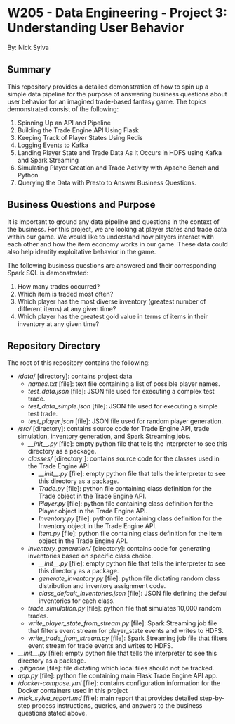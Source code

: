 # W205 - Data Engineering - Project 3: Understanding User Behavior

By: Nick Sylva

## Summary

This repository provides a detailed demonstration of how to spin up a simple data pipeline for the purpose of answering business questions about user behavior for an imagined trade-based fantasy game. The topics demonstrated consist of the following:

1. Spinning Up an API and Pipeline
2. Building the Trade Engine API Using Flask
3. Keeping Track of Player States Using Redis
4. Logging Events to Kafka
5. Landing Player State and Trade Data As It Occurs in HDFS using Kafka and Spark Streaming
6. Simulating Player Creation and Trade Activity with Apache Bench and Python
7. Querying the Data with Presto to Answer Business Questions.

## Business Questions and Purpose

It is important to ground any data pipeline and questions in the context of the business. For this project, we are looking at player states and trade data within our game. We would like to understand how players interact with each other and how the item economy works in our game. These data could also help identity exploitative behavior in the game.

The following business questions are answered and their corresponding Spark SQL is demonstrated:

1. How many trades occurred?
2. Which item is traded most often?
4. Which player has the most diverse inventory (greatest number of different items) at any given time?
5. Which player has the greatest gold value in terms of items in their inventory at any given time?

## Repository Directory

The root of this repository contains the following:

* */data*/ [directory]: contains project data
  * *names.txt* [file]: text file containing a list of possible player names.
  * *test_data.json* [file]: JSON file used for executing a complex test trade.
  * *test_data_simple.json* [file]: JSON file used for executing a simple test trade.
  * *test_player.json* [file]: JSON file used for random player generation.
* */src/* [directory]: contains source code for Trade Engine API, trade simulation, inventory generation, and Spark Streaming jobs.
  * *\__\_init\_\__.py* [file]: empty python file that tells the interpreter to see this directory as a package.
  * *classes/* [directory ]: contains source code for the classes used in the Trade Engine API
    * *\__\_init\_\__.py* [file]: empty python file that tells the interpreter to see this directory as a package.
    * *Trade.py* [file]: python file containing class definition for the Trade object in the Trade Engine API.
    * *Player.py* [file]: python file containing class definition for the Player object in the Trade Engine API.
    * *Inventory.py* [file]: python file containing class definition for the Inventory object in the Trade Engine API.
    * *Item.py* [file]: python file containing class definition for the Item object in the Trade Engine API.
  * *inventory_generation/* [directory]: contains code for generating inventories based on specific class choice.
    * *\__\_init\_\__.py* [file]: empty python file that tells the interpreter to see this directory as a package.
    * *generate_inventory.py* [file]: python file dictating random class distribution and inventory assignment code.
    * *class_default_inventories.json* [file]: JSON file defining the defaul inventories for each class.
  * *trade_simulation.py* [file]: python file that simulates 10,000 random trades.
  * *write_player_state_from_stream.py* [file]: Spark Streaming job file that filters event stream for player_state events and writes to HDFS.
  * *write_trade_from_stream.py* [file]: Spark Streaming job file that filters event stream for trade events and writes to HDFS.
* *\__\_init\_\__.py* [file]: empty python file that tells the interpreter to see this directory as a package.
* *.gitignore* [file]: file dictating which local files should not be tracked.
* *app.py* [file]: python file containing main Flask Trade Engine API app.
* */docker-compose.yml* [file]: contains configuration information for the Docker containers used in this project
* */nick_sylva_report.md* [file]: main report that provides detailed step-by-step process instructions, queries, and answers to the business questions stated above.

